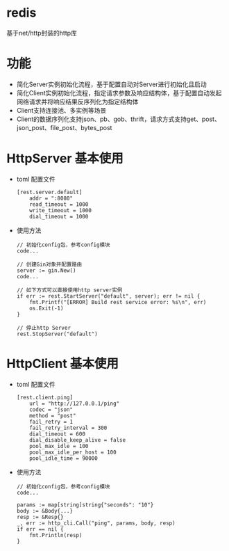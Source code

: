 # redis
基于net/http封装的http库

# 功能
 - 简化Server实例初始化流程，基于配置自动对Server进行初始化且启动
 - 简化Client实例初始化流程，指定请求参数及响应结构体，基于配置自动发起网络请求并将响应结果反序列化为指定结构体
 - Client支持连接池、多实例等场景
 - Client的数据序列化支持json、pb、gob、thrift，请求方式支持get、post、json\_post、file\_post、bytes\_post


# HttpServer 基本使用
 - toml 配置文件
    ```
    [rest.server.default]
        addr = ":8080"
        read_timeout = 1000
        write_timeout = 1000
        dial_timeout = 1000
    ```

 - 使用方法
	```golang
    // 初始化config包，参考config模块
    code...

    // 创建Gin对象并配置路由
    server := gin.New()
    code...

    // 如下方式可以直接使用http server实例
    if err := rest.StartServer("default", server); err != nil {
        fmt.Printf("[ERROR] Build rest service error: %s\n", err)
        os.Exit(-1)
    }

    // 停止http Server
    rest.StopServer("default")
    ```

# HttpClient 基本使用
 - toml 配置文件
    ```
    [rest.client.ping]
        url = "http://127.0.0.1/ping"
        codec = "json"
        method = "post"
        fail_retry = 1
        fail_retry_interval = 300
        dial_timeout = 600
        dial_disable_keep_alive = false
        pool_max_idle = 100
        pool_max_idle_per_host = 100
        pool_idle_time = 90000
    ```

 - 使用方法
	```golang
    // 初始化config包，参考config模块
    code...

    params := map[string]string{"seconds": "10"}
    body := &Body{...}
    resp := &Resp{}
    _, err := http_cli.Call("ping", params, body, resp)
    if err == nil {
        fmt.Println(resp)
    }
    ```
